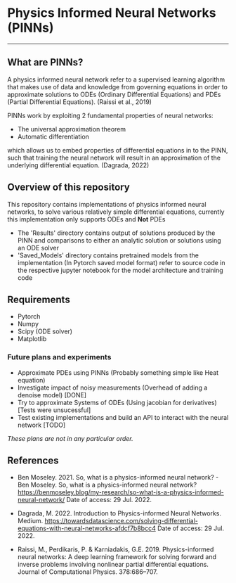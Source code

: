 # Physics Informed Neural Networks (PINNs)

---

## What are PINNs?

A physics informed neural network refer to a supervised learning algorithm that makes use of data and knowledge from governing equations in order to approximate solutions to ODEs (Ordinary Differential Equations) and PDEs (Partial Differential Equations). (Raissi et al., 2019)

PINNs work by exploiting 2 fundamental properties of neural networks:

- The universal approximation theorem
- Automatic differentiation

which allows us to embed properties of differential equations in to the PINN, such that training the neural network will result in an approximation of the underlying differential equation. (Dagrada, 2022)

## Overview of this repository

This repository contains implementations of physics informed neural networks, to solve various relatively simple differential equations, currently this implementation only supports ODEs and **Not** PDEs

- The 'Results' directory contains output of solutions produced by the PINN and comparisons to either an analytic solution or solutions using an ODE solver
- 'Saved_Models' directory contains pretrained models from the implementation (In Pytorch saved model format) refer to source code in the respective jupyter notebook for the model architecture and training code

## Requirements

- Pytorch
- Numpy
- Scipy (ODE solver)
- Matplotlib

### Future plans and experiments

- Approximate PDEs using PINNs (Probably something simple like Heat equation)
- Investigate impact of noisy measurements (Overhead of adding a denoise model) [DONE]
- Try to approximate Systems of ODEs (Using jacobian for derivatives) [Tests were unsucessful]
- Test existing implementations and build an API to interact with the neural network [TODO]

_These plans are not in any particular order._

## References

- Ben Moseley. 2021. So, what is a physics-informed neural network? - Ben Moseley. So, what is a physics-informed neural network? https://benmoseley.blog/my-research/so-what-is-a-physics-informed-neural-network/ Date of access: 29 Jul. 2022.

- Dagrada, M. 2022. Introduction to Physics-informed Neural Networks. Medium. https://towardsdatascience.com/solving-differential-equations-with-neural-networks-afdcf7b8bcc4 Date of access: 29 Jul. 2022.

- Raissi, M., Perdikaris, P. & Karniadakis, G.E. 2019. Physics-informed neural networks: A deep learning framework for solving forward and inverse problems involving nonlinear partial differential equations. Journal of Computational Physics. 378:686–707.
